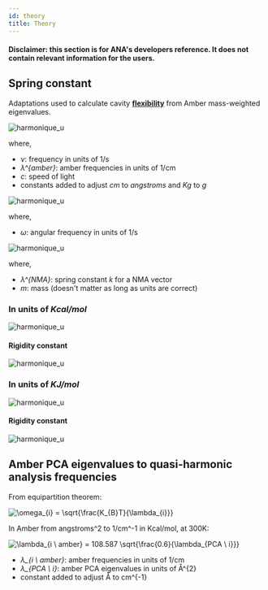 ```yaml
---
id: theory
title: Theory
---
```


#### Disclaimer: this section is for ANA's developers reference. It does not contain relevant information for the users.

## Spring constant

Adaptations used to calculate cavity [**flexibility**](flexibility.html) from Amber mass-weighted eigenvalues.

<img src="https://latex.codecogs.com/svg.latex?\Large&space;\omega = \lambda_{amber} c \ 10^{8} \ 10^{3}" title="harmonique_u" />

where,

- *ν*: frequency in units of 1/s
- *λ^{amber}*: amber frequencies in units of 1/cm
- *c*: speed of light
- constants added to adjust *cm* to *angstroms* and *Kg* to *g*

<img src="https://latex.codecogs.com/svg.latex?\Large&space;\omega = 2\pi \nu " title="harmonique_u" />

where,

- *ω*: angular frequency in units of 1/s

<img src="https://latex.codecogs.com/svg.latex?\Large&space;\omega^{2} = \frac{\lambda_{NMA}}{m}" title="harmonique_u" />

where,

- *λ^{NMA}*: spring constant *k* for a NMA vector
- *m*: mass (doesn't matter as long as units are correct)


### In units of *Kcal/mol*

<img src="https://latex.codecogs.com/svg.latex?\Large&space;\lambda_{NMA} = 4 \pi^{2} c^{2} 4.184E^{-22} \lambda_{Amber}^{2}" title="harmonique_u" />

#### Rigidity constant

<img src="https://latex.codecogs.com/svg.latex?\Large&space;k_{VGV} = \frac{1}{108.591^{2}} \sum_{i=1}^{3N-6} c_{i}^{2} \lambda_{i \ Amber}^{2}" title="harmonique_u" />

### In units of *KJ/mol*

<img src="https://latex.codecogs.com/svg.latex?\Large&space;\lambda_{NMA} = 4 \pi^{2} c^{2} E^{-22} \lambda_{Amber}^{2}" title="harmonique_u" />

#### Rigidity constant

<img src="https://latex.codecogs.com/svg.latex?\Large&space;k_{VGV} = \frac{1}{53.088^{2}} \sum_{i=1}^{3N-6} c_{i}^{2} \lambda_{i \ Amber}^{2}" title="harmonique_u" />

## Amber PCA eigenvalues to quasi-harmonic analysis frequencies

From equipartition theorem:

<img src="https://latex.codecogs.com/gif.latex?\omega_{i}&space;=&space;\sqrt{\frac{K_{B}T}{\lambda_{i}}}" title="\omega_{i} = \sqrt{\frac{K_{B}T}{\lambda_{i}}}" />

In Amber from angstroms^2 to 1/cm^-1 in Kcal/mol, at 300K:

<img src="https://latex.codecogs.com/gif.latex?\lambda_{amber \ i}&space;=&space;108.587&space;\sqrt{\frac{0.6}{\lambda_{i}}}" title="\lambda_{i \ amber} = 108.587 \sqrt{\frac{0.6}{\lambda_{PCA \ i}}}" />

- *λ_{i \ amber}*: amber frequencies in units of 1/cm
- *λ_{PCA \ i}*: amber PCA eigenvalues in units of Å^{2}
- constant added to adjust Å to cm^{-1}

